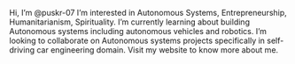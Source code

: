  Hi, I’m @puskr-07
 I’m interested in Autonomous Systems, Entrepreneurship, Humanitarianism, Spirituality.
 I’m currently learning about building Autonomous systems including autonomous vehicles and robotics.
 I’m looking to collaborate on Autonomous systems projects specifically in self-driving car engineering domain.
 Visit my website to know more about me.

<!---
puskr-07/puskr-07 is a ✨ special ✨ repository because its `README.md` (this file) appears on your GitHub profile.
You can click the Preview link to take a look at your changes.
--->
